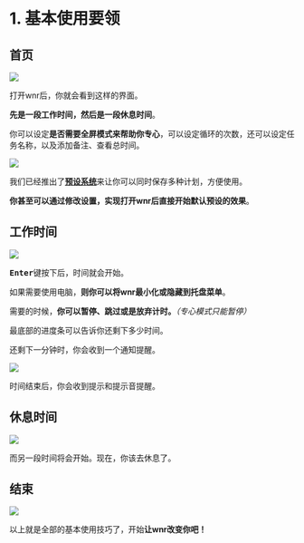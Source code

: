 # 1. 基本使用要领

## 首页

<img src="https://i.loli.net/2020/02/14/klrtAQZFJHg18Sc.png"/>

打开wnr后，你就会看到这样的界面。

**先是一段工作时间，然后是一段休息时间**。

你可以设定**是否需要全屏模式来帮助你专心**，可以设定循环的次数，还可以设定任务名称，以及添加备注、查看总时间。

<img src="https://i.loli.net/2020/02/14/7OM1DefvSzUZ8oP.png"/><br />

我们已经推出了[**预设系统**](./../settings/2-predefined-tasks-settings.md)来让你可以同时保存多种计划，方便使用。

**你甚至可以通过修改设置，实现打开wnr后直接开始默认预设的效果**。

## 工作时间

<img src="https://i.loli.net/2020/01/24/EWZHsJd6URNw45z.png"/><br />

<b><kbd>Enter</kbd></b>键按下后，时间就会开始。

如果需要使用电脑，**则你可以将wnr最小化或隐藏到托盘菜单**。

需要的时候，**你可以暂停、跳过或是放弃计时。***（专心模式只能暂停）*

最底部的进度条可以告诉你还剩下多少时间。

还剩下一分钟时，你会收到一个通知提醒。

<img src="https://i.loli.net/2020/01/24/NlDh3i9MKCVrYGU.png"/><br />

时间结束后，你会收到提示和提示音提醒。

## 休息时间

<img src="https://i.loli.net/2020/01/24/lbAXnHIDUMgB9CZ.png"/><br />

而另一段时间将会开始。现在，你该去休息了。

## 结束

<img src="https://i.loli.net/2020/01/24/OfzoNYnQySVp6ev.png"/><br />

以上就是全部的基本使用技巧了，开始**让wnr改变你吧！**
